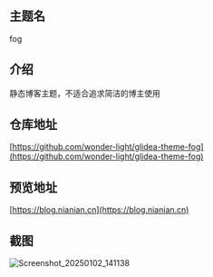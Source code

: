 ## 主题名
<!-- name -->
fog
<!-- name -->

## 介绍
<!-- decs -->
静态博客主题，不适合追求简洁的博主使用
<!-- decs -->

## 仓库地址
<!-- repo -->
[https://github.com/wonder-light/glidea-theme-fog](https://github.com/wonder-light/glidea-theme-fog)
<!-- repo -->

## 预览地址
<!-- prev -->
[https://blog.nianian.cn](https://blog.nianian.cn)
<!-- prev -->

## 截图
<!-- scre -->
![Screenshot_20250102_141138](https://github.com/user-attachments/assets/f6e63470-f264-441e-b59f-3534f193ea00)
<!-- scre -->
